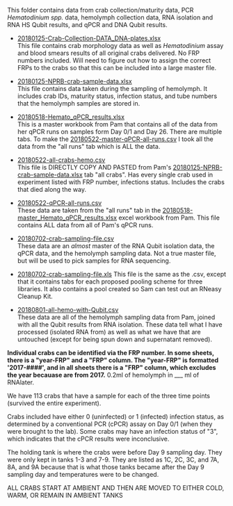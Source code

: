 This folder contains data from crab collection/maturity data, PCR *Hematodinium spp.* data, hemolymph collection data, RNA isolation and RNA HS Qubit results, and qPCR and DNA Qubit results.

- [20180125-Crab-Collection-DATA_DNA-plates.xlsx](https://github.com/RobertsLab/project-crab/blob/master/data/20180125-Crab-Collection-DATA_DNA-plates.xlsx)     
This file contains crab morphology data as well as _Hematodinium_ assay and blood smears results of all original crabs delivered. No FRP numbers included. Will need to figure out how to assign the correct FRPs to the crabs so that this can be included into a large master file. 

- [20180125-NPRB-crab-sample-data.xlsx](https://github.com/RobertsLab/project-crab/blob/master/data/20180125-NPRB-crab-sample-data.xlsx)   
This file contains data taken during the sampling of hemolymph. It includes crab IDs, maturity status, infection status, and tube numbers that the hemolymph samples are stored in.

- [20180518-Hemato_qPCR_results.xlsx](https://github.com/RobertsLab/project-crab/blob/master/data/20180518-Hemato_qPCR_results.xlsx)     
This is a master workbook from Pam that contains all of the data from her qPCR runs on samples form Day 0/1 and Day 26. There are multiple tabs. To make the [20180522-master-qPCR-all-runs.csv](https://raw.githubusercontent.com/RobertsLab/project-crab/master/data/20180522-master-qPCR-all-runs.csv) I took all the data from the "all runs" tab which is ALL the data. 

- [20180522-all-crabs-hemo.csv](https://raw.githubusercontent.com/RobertsLab/project-crab/master/data/20180522-master-all-crabs-hemo.csv)     
This file is DIRECTLY COPY AND PASTED from Pam's [20180125-NPRB-crab-sample-data.xlsx](https://github.com/RobertsLab/project-crab/blob/master/data/20180125-NPRB-crab-sample-data.xlsx) tab "all crabs". Has every single crab used in experiment listed with FRP number, infections status. Includes the crabs that died along the way.

- [20180522-qPCR-all-runs.csv](https://raw.githubusercontent.com/RobertsLab/project-crab/master/data/20180522-master-qPCR-all-runs.csv)     
These data are taken from the "all runs" tab in the [20180518-master_Hemato_qPCR_results.xlsx](https://github.com/RobertsLab/project-crab/blob/master/data/20180518-master_Hemato_qPCR_results.xlsx) excel workbook from Pam. This file contains ALL data from all of Pam's qPCR runs. 

- [20180702-crab-sampling-file.csv](https://raw.githubusercontent.com/RobertsLab/project-crab/master/data/20180702-crab-sampling-file.csv)   
These data are an _almost_ master of the RNA Qubit isolation data, the qPCR data, and the hemolymph sampling data. Not a true master file, but will be used to pick samples for RNA sequencing. 

- [20180702-crab-sampling-file.xls](https://github.com/RobertsLab/project-crab/blob/master/data/20180702-crab-sampling-file.xls)
This file is the same as the .csv, except that it contains tabs for each proposed pooling scheme for three libraries. It also contains a pool created so Sam can test out an RNeasy Cleanup Kit. 

- [20180801-all-hemo-with-Qubit.csv](https://raw.githubusercontent.com/RobertsLab/project-crab/master/data/20180801-all-hemo-with-Qubit.csv)    
These data are all of the hemolymph sampling data from Pam, joined with all the Qubit results from RNA isolation. These data tell what I have processed (isolated RNA from) as well as what we have that are untouched (except for being spun down and supernatant removed). 

**Individual crabs can be identified via the FRP number. In some sheets, there is a "year-FRP" and a "FRP" column. The "year-FRP" is formatted '2017-####', and in all sheets there is a "FRP" column, which excludes the year becauase are from 2017.**
0.2ml of hemolymph in ___ ml of RNAlater. 

We have 113 crabs that have a sample for each of the three time points (survived the entire experiment).

Crabs included have either 0 (uninfected) or 1 (infected) infection status, as determined by a conventional PCR (cPCR) assay on Day 0/1 (when they were brought to the lab). Some crabs may have an infection status of "3", which indicates that the cPCR results were inconclusive. 

The holding tank is where the crabs were before Day 9 sampling day. They were only kept in tanks 1-3 and 7-9. They are listed as 1C, 2C, 3C, and 7A, 8A, and 9A because that is what those tanks became after the Day 9 sampling day and temperatures were to be changed. 

ALL CRABS START AT AMBIENT AND THEN ARE MOVED TO EITHER COLD, WARM, OR REMAIN IN AMBIENT TANKS
